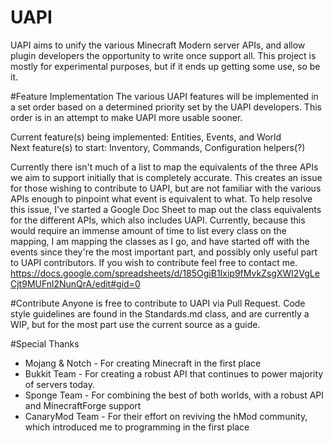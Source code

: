 # UAPI
UAPI aims to unify the various Minecraft Modern server APIs, and allow plugin developers the opportunity to write once support all. This project is mostly for experimental purposes, but if it ends up getting some use, so be it.

#Feature Implementation
The various UAPI features will be implemented in a set order based on a determined priority set by the UAPI developers. This order is in an attempt to make UAPI more usable sooner.

Current feature(s) being implemented: Entities, Events, and World   
Next feature(s) to start: Inventory, Commands, Configuration helpers(?)

Currently there isn't much of a list to map the equivalents of the three APIs we aim to support initially that is completely accurate. This creates an issue for those wishing to contribute to UAPI, but are not familiar with the various APIs enough to pinpoint what event is equivalent to what. To help resolve this issue, I've started a Google Doc Sheet to map out the class equivalents for the different APIs, which also includes UAPI. Currently, because this would require an immense amount of time to list every class on the mapping, I am mapping the classes as I go, and have started off with the events since they're the most important part, and possibly only useful part to UAPI contributors. If you wish to contribute feel free to contact me. https://docs.google.com/spreadsheets/d/185OgiB1Ixip9fMvkZsgXWl2VgLeCjt9MUFnl2NunQrA/edit#gid=0

#Contribute
Anyone is free to contribute to UAPI via Pull Request. Code style guidelines are found in the Standards.md class, and are currently a WIP, but for the most part use the current source as a guide.

#Special Thanks
* Mojang & Notch - For creating Minecraft in the first place
* Bukkit Team - For creating a robust API that continues to power majority of servers today.
* Sponge Team - For combining the best of both worlds, with a robust API and MinecraftForge support
* CanaryMod Team - For their effort on reviving the hMod community, which introduced me to programming in the first place
